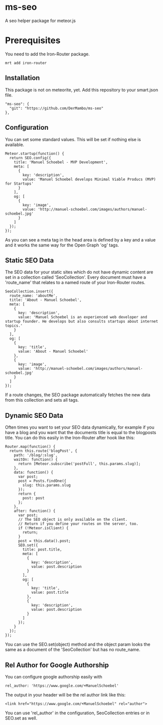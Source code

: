 ms-seo
======

A seo helper package for meteor.js

Prerequisites
======
You need to add the Iron-Router package.

    mrt add iron-router


Installation
----
This package is not on meteorite, yet. Add this repository to your smart.json file.

    "ms-seo": {
      "git": "https://github.com/DerMambo/ms-seo"
    },

Configuration
----
You can set some standard values. This will be set if nothing else is available.

    Meteor.startup(function() {
      return SEO.config({
        title: 'Manuel Schoebel - MVP Development',
        meta: [
          {
            key: 'description',
            value: 'Manuel Schoebel develops Minimal Viable Producs (MVP) for Startups'
          }
        ],
        og: [
          {
            key: 'image',
            value: 'http://manuel-schoebel.com/images/authors/manuel-schoebel.jpg'
          }
        ]
      });
    });
    
As you can see a meta tag in the head area is defined by a key and a value and it works the same way for the Open Graph 'og' tags.

Static SEO Data
----
The SEO data for your static sites which do not have dynamic content are set in a collection called 'SeoCollection'. Every document must have a 'route_name' that relates to a named route of your Iron-Router routes.

    SeoCollection.insert({
      route_name: 'aboutMe',
      title: 'About - Manuel Schoebel',
      meta: [
        {
          key: 'description',
          value: 'Manuel Schoebel is an experienced web developer and startup founder. He develops but also consults startups about internet topics.'
        }
      ],
      og: [
        {
          key: 'title',
          value: 'About - Manuel Schoebel'
        },
        {
          key: 'image',
          value: 'http://manuel-schoebel.com/images/authors/manuel-schoebel.jpg'
        }
      ]
    });

If a route changes, the SEO package automatically fetches the new data from this collection and sets all tags.

Dynamic SEO Data
----
Often times you want to set your SEO data dynamically, for example if you have a blog and you want that the documents title is equal to the blogposts title. You can do this easily in the Iron-Router after hook like this:


    Router.map(function() {
      return this.route('blogPost', {
        path: '/blog/:slug',
        waitOn: function() {
          return [Meteor.subscribe('postFull', this.params.slug)];
        },
        data: function() {
          var post;
          post = Posts.findOne({
            slug: this.params.slug
          });
          return {
            post: post
          };
        },
        after: function() {
          var post;
          // The SEO object is only available on the client.
          // Return if you define your routes on the server, too.
          if (!Meteor.isClient) {
            return;
          }
          post = this.data().post;
          SEO.set({
            title: post.title,
            meta: [
              {
                key: 'description',
                value: post.description
              }
            ],
            og: [
              {
                key: 'title',
                value: post.title
              }, 
              {
                key: 'description',
                value: post.description
              }
            ]
          });
        }
      });
    });

You can use the SEO.set(object) method and the object param looks the same as a document of the 'SeoCollection' but has no route_name.

Rel Author for Google Authorship
----
You can configure google authorship easily with

    rel_author: 'https://www.google.com/+ManuelSchoebel'

The output in your header will be the rel author link like this:

    <link href="https://www.google.com/+ManuelSchoebel" rel="author">

You can use 'rel_author' in the configuration, SeoCollection entries or in SEO.set as well.
